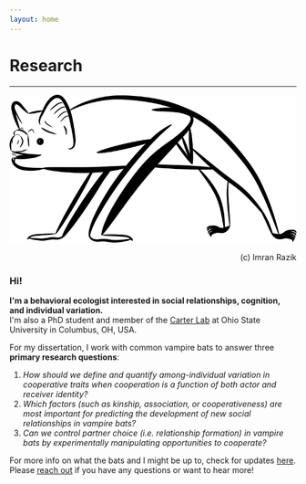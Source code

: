 ```yaml
---
layout: home
---
```

# Research
--- 
<p align="center">
 <img src="/assets/vampterrestrial.png" width="600">  
</p>
<p align="right"> 
 (c) Imran Razik
</p> 

### Hi!
<b> I'm a behavioral ecologist interested in social relationships, cognition, and individual variation. </b> <br/>
I'm also a PhD student and member of the [Carter Lab](https://socialbat.org/) at Ohio State University in Columbus, OH, USA.
 
For my dissertation, I work with common vampire bats to answer three **primary research questions**: <br/>
1. *How should we define and quantify among-individual variation in cooperative traits when cooperation is a function of both actor and receiver identity?*
2. *Which factors (such as kinship, association, or cooperativeness) are most important for predicting the development of new social relationships in vampire bats?* 
3. *Can we control partner choice (i.e. relationship formation) in vampire bats by experimentally manipulating opportunities to cooperate?*

For more info on what the bats and I might be up to, check for updates [here](https://imranrazik.github.io/Blog.html). <br/>
Please [reach out](https://imranrazik.github.io/About-me.html) if you have any questions or want to hear more!
